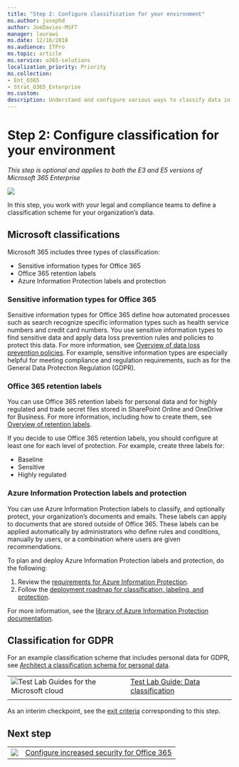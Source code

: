 ```yaml
---
title: "Step 2: Configure classification for your environment"
ms.author: josephd
author: JoeDavies-MSFT
manager: laurawi
ms.date: 12/16/2018
ms.audience: ITPro
ms.topic: article
ms.service: o365-solutions
localization_priority: Priority
ms.collection: 
- Ent_O365
- Strat_O365_Enterprise
ms.custom:
description: Understand and configure various ways to classify data in your organization.
---
```


# Step 2: Configure classification for your environment

*This step is optional and applies to both the E3 and E5 versions of Microsoft 365 Enterprise*

![](./media/deploy-foundation-infrastructure/infoprotection_icon-small.png)

In this step, you work with your legal and compliance teams to define a classification scheme for your organization’s data.

## Microsoft classifications

Microsoft 365 includes three types of classification:

- Sensitive information types for Office 365
- Office 365 retention labels
- Azure Information Protection labels and protection

### Sensitive information types for Office 365

Sensitive information types for Office 365 define how automated processes such as search recognize specific information types such as health service numbers and credit card numbers. You use sensitive information types to find sensitive data and apply data loss prevention rules and policies to protect this data. For more information, see [Overview of data loss prevention policies](https://docs.microsoft.com/office365/securitycompliance/data-loss-prevention-policies). For example, sensitive information types are especially helpful for meeting compliance and regulation requirements, such as for the General Data Protection Regulation (GDPR).

### Office 365 retention labels

You can use Office 365 retention labels for personal data and for highly regulated and trade secret files stored in SharePoint Online and OneDrive for Business. For more information, including how to create them, see [Overview of retention labels](https://docs.microsoft.com/office365/securitycompliance/labels).

If you decide to use Office 365 retention labels, you should configure at least one for each level of protection. For example, create three labels for:

- Baseline
- Sensitive
- Highly regulated

### Azure Information Protection labels and protection

You can use Azure Information Protection labels to classify, and optionally protect, your organization’s documents and emails. These labels can apply to documents that are stored outside of Office 365. These labels can be applied automatically by administrators who define rules and conditions, manually by users, or a combination where users are given recommendations.

To plan and deploy Azure Information Protection labels and protection, do the following:

1. Review the [requirements for Azure Information Protection](https://docs.microsoft.com/information-protection/get-started/requirements).
2. Follow the [deployment roadmap for classification, labeling, and protection](https://docs.microsoft.com/information-protection/plan-design/deployment-roadmap#deployment-roadmap-for-classification-labeling-and-protection).

For more information, see the [library of Azure Information Protection documentation](https://docs.microsoft.com/information-protection/).

## Classification for GDPR

For an example classification scheme that includes personal data for GDPR, see [Architect a classification schema for personal data](https://docs.microsoft.com/office365/enterprise/architect-a-classification-schema-for-personal-data).

|||
|:-------|:-----|
|![Test Lab Guides for the Microsoft cloud](media/m365-enterprise-test-lab-guides/cloud-tlg-icon-small.png)| [Test Lab Guide: Data classification](data-classification-microsoft-365-enterprise-dev-test-environment.md) |
|||

As an interim checkpoint, see the [exit criteria](infoprotect-exit-criteria.md#crit-infoprotect-step3) corresponding to this step.

## Next step

|||
|:-------|:-----|
|![](./media/stepnumbers/Step3.png)|[Configure increased security for Office 365](infoprotect-configure-increased-security-office-365.md)|

